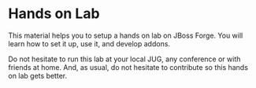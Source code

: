 Hands on Lab
====

This material helps you to setup a hands on lab on JBoss Forge. You will learn how to set it up, use it, and develop addons.

Do not hesitate to run this lab at your local JUG, any conference or with friends at home. And, as usual, do not hesitate to contribute so this hands on lab gets better.
